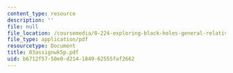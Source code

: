 ```yaml
---
content_type: resource
description: ''
file: null
file_location: /coursemedia/8-224-exploring-black-holes-general-relativity-astrophysics-spring-2003/b6712f5750e0d214184962555faf2662_03assignwk5p.pdf
file_type: application/pdf
resourcetype: Document
title: 03assignwk5p.pdf
uid: b6712f57-50e0-d214-1849-62555faf2662
---
```

